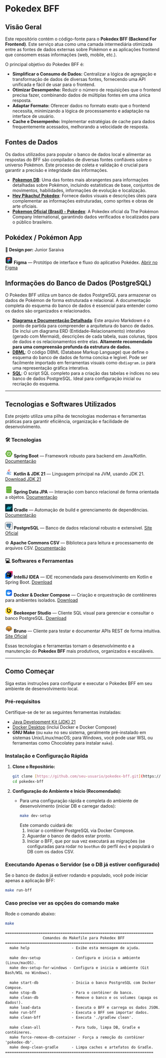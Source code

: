 # Pokedex BFF

## Visão Geral

Este repositório contém o código-fonte para o **Pokedex BFF (Backend For Frontend)**. Este serviço atua como uma camada intermediária otimizada entre as fontes de dados externas sobre Pokémon e as aplicações frontend que consomem essas informações (web, mobile, etc.).

O principal objetivo do Pokedex BFF é:
* **Simplificar o Consumo de Dados:** Centralizar a lógica de agregação e transformação de dados de diversas fontes, fornecendo uma API unificada e fácil de usar para o frontend.
* **Otimizar Desempenho:** Reduzir o número de requisições que o frontend precisa fazer, combinando dados de múltiplas fontes em uma única resposta.
* **Adaptar Formato:** Oferecer dados no formato exato que o frontend necessita, minimizando a lógica de processamento e adaptação na interface de usuário.
* **Cache e Desempenho:** Implementar estratégias de cache para dados frequentemente acessados, melhorando a velocidade de resposta.

## Fontes de Dados

Os dados utilizados para popular o banco de dados local e alimentar as respostas do BFF são compilados de diversas fontes confiáveis sobre o universo Pokémon. Este processo de coleta e validação é crucial para garantir a precisão e integridade das informações.

* **[Pokemon DB](https://pokemondb.net/)**: Uma das fontes mais abrangentes para informações detalhadas sobre Pokémon, incluindo estatísticas de base, conjuntos de movimentos, habilidades, informações de evolução e localização.
* **[Hey Pikachu! Pokedex](https://www.heypikachu.com/pokedex)**: Fornece dados visuais e descrições úteis para complementar as informações estruturadas, como sprites e obras de arte oficiais.
* **[Pokemon Oficial (Brasil) - Pokedex](https://www.pokemon.com/br/pokedex)**: A Pokedex oficial da The Pokémon Company International, garantindo dados verificados e localizados para o público brasileiro.

## Pokédex / Pokémon App

<p><strong>🎨 Design por:</strong> Junior Saraiva</p>

<p><img src="doc/icons/figma.png" width="24" height="24" /> <strong>Figma</strong> — Protótipo de interface e fluxo do aplicativo Pokédex. <a href="https://www.figma.com/community/file/1202971127473077147">Abrir no Figma</a></p>

## Informações do Banco de Dados (PostgreSQL)

O Pokedex BFF utiliza um banco de dados PostgreSQL para armazenar os dados de Pokémon de forma estruturada e relacional. A documentação completa do esquema do banco de dados é essencial para entender como os dados são organizados e relacionados.

* **[Diagrama e Documentação Detalhada](doc/pokedex_db.md)**: Este arquivo Markdown é o ponto de partida para compreender a arquitetura do banco de dados. Ele inclui um diagrama ERD (Entidade-Relacionamento) interativo (gerado com Mermaid), descrições de cada tabela, suas colunas, tipos de dados e os relacionamentos entre elas. **Altamente recomendado para uma compreensão profunda da estrutura de dados.**
* **[DBML](doc/pokedex_db.dbml)**: O código DBML (Database Markup Language) que define o esquema do banco de dados de forma concisa e legível. Pode ser facilmente importado em ferramentas visuais como `dbdiagram.io` para uma representação gráfica interativa.
* **[SQL](doc/pokedex_db.sql)**: O script SQL completo para a criação das tabelas e índices no seu banco de dados PostgreSQL. Ideal para configuração inicial ou recriação do esquema.

---

## Tecnologias e Softwares Utilizados

Este projeto utiliza uma pilha de tecnologias modernas e ferramentas práticas para garantir eficiência, organização e facilidade de desenvolvimento.

### 🛠️ Tecnologias

<p><img src="doc/icons/springboot.png" width="24" height="24" /> <strong>Spring Boot</strong> — Framework robusto para backend em Java/Kotlin. <a href="https://spring.io/projects/spring-boot">Documentação</a></p>

<p><img src="doc/icons/java.png" width="24" height="24" /> <strong>Kotlin & JDK 21</strong> — Linguagem principal na JVM, usando JDK 21. <a href="https://www.oracle.com/java/technologies/downloads/">Download JDK 21</a></p>

<p><img src="doc/icons/springdata.png" width="24" height="24" /> <strong>Spring Data JPA</strong> — Interação com banco relacional de forma orientada a objetos. <a href="https://spring.io/projects/spring-data-jpa">Documentação</a></p>

<p><img src="doc/icons/gradle.png" width="24" height="24" /> <strong>Gradle</strong> — Automação de build e gerenciamento de dependências. <a href="https://gradle.org/">Documentação</a></p>

<p><img src="doc/icons/postgresql.png" width="24" height="24" /> <strong>PostgreSQL</strong> — Banco de dados relacional robusto e extensível. <a href="https://www.postgresql.org/">Site Oficial</a></p>

<p>⚙️ <strong>Apache Commons CSV</strong> — Biblioteca para leitura e processamento de arquivos CSV. <a href="https://commons.apache.org/proper/commons-csv/">Documentação</a></p>

### 💻 Softwares e Ferramentas

<p><img src="doc/icons/intellij.png" width="24" height="24" /> <strong>IntelliJ IDEA</strong> — IDE recomendada para desenvolvimento em Kotlin e Spring Boot. <a href="https://www.jetbrains.com/idea/">Download</a></p>

<p><img src="doc/icons/docker.png" width="24" height="24" /> <strong>Docker & Docker Compose</strong> — Criação e orquestração de contêineres para ambientes isolados. <a href="https://www.docker.com/products/docker-desktop/">Download</a></p>

<p><img src="doc/icons/beekeeperstudio.png" width="24" height="24" /> <strong>Beekeeper Studio</strong> — Cliente SQL visual para gerenciar e consultar o banco PostgreSQL. <a href="https://www.beekeeperstudio.io/">Download</a></p>

<p><img src="doc/icons/bruno.png" width="24" height="24" /> <strong>Bruno</strong> — Cliente para testar e documentar APIs REST de forma intuitiva. <a href="https://www.usebruno.com/">Site Oficial</a></p>

Essas tecnologias e ferramentas tornam o desenvolvimento e a manutenção do **Pokedex BFF** mais produtivos, organizados e escaláveis.

---

## Como Começar

Siga estas instruções para configurar e executar o Pokedex BFF em seu ambiente de desenvolvimento local.

### Pré-requisitos

Certifique-se de ter as seguintes ferramentas instaladas:
* [Java Development Kit (JDK) 21](https://www.oracle.com/java/technologies/downloads/)
* [Docker Desktop](https://www.docker.com/products/docker-desktop/) (inclui Docker e Docker Compose)
* **GNU Make** (ou `make` no seu sistema, geralmente pré-instalado em sistemas Unix/Linux/macOS; para Windows, você pode usar WSL ou ferramentas como Chocolatey para instalar `make`).

### Instalação e Configuração Rápida

1.  **Clone o Repositório:**
    ```bash
    git clone [https://github.com/seu-usuario/pokedex-bff.git](https://github.com/seu-usuario/pokedex-bff.git) # Substitua 'seu-usuario' e 'pokedex-bff'
    cd pokedex-bff
    ```

2.  **Configuração do Ambiente e Início (Recomendado):**
    * Para uma configuração rápida e completa do ambiente de desenvolvimento (iniciar DB e carregar dados):
        ```bash
        make dev-setup
        ```
      Este comando cuidará de:
        1.  Iniciar o contêiner PostgreSQL via Docker Compose.
        2.  Aguardar o banco de dados estar pronto.
        3.  Iniciar o BFF, que por sua vez executará as migrações (se configuradas para rodar no `bootRun` do perfil `dev`) e populará o DB com os dados CSV.

### Executando Apenas o Servidor (se o DB já estiver configurado)

Se o banco de dados já estiver rodando e populado, você pode iniciar apenas a aplicação BFF:

```bash
make run-bff
```

### Caso precise ver as opções do comando make
Rode o comando abaixo:
```bash
make
```
```bach
===================================================================
                 Comandos do Makefile para Pokedex BFF             
===================================================================
  make help                   - Exibe esta mensagem de ajuda.

  make dev-setup              - Configura e inicia o ambiente (Linux/macOS).
  make dev-setup-for-windows - Configura e inicia o ambiente (Git Bash/WSL no Windows).

  make start-db               - Inicia o banco PostgreSQL com Docker Compose.
  make stop-db                - Para o contêiner do banco.
  make clean-db               - Remove o banco e os volumes (apaga os dados!).
  make load-data              - Executa o BFF e carrega os dados JSON.
  make run-bff                - Executa o BFF sem importar dados.
  make clean-bff              - Executa './gradlew clean'.

  make clean-all              - Para tudo, limpa DB, Gradle e contêineres.
  make force-remove-db-container - Força a remoção do contêiner 'pokedex-db'.
  make deep-clean-gradle      - Limpa caches e artefatos do Gradle.
===================================================================
```
